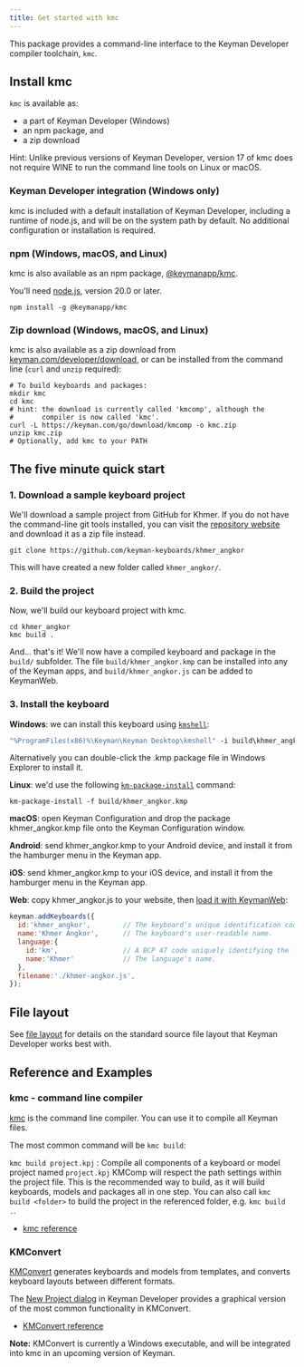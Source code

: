 ```yaml
---
title: Get started with kmc
---
```


This package provides a command-line interface to the Keyman Developer compiler
toolchain, `kmc`.

## Install kmc

`kmc` is available as:
* a part of Keyman Developer (Windows)
* an npm package, and
* a zip download

Hint: Unlike previous versions of Keyman Developer, version 17 of kmc does not
require WINE to run the command line tools on Linux or macOS.

### Keyman Developer integration (Windows only)

kmc is included with a default installation of Keyman Developer, including a
runtime of node.js, and will be on the system path by default. No additional
configuration or installation is required.

### npm (Windows, macOS, and Linux)

kmc is also available as an npm package,
[@keymanapp/kmc](https://npmjs.com/package/@keymanapp/kmc).

You'll need [node.js](https://nodejs.org/), version 20.0 or later.

```shell
npm install -g @keymanapp/kmc
```

### Zip download (Windows, macOS, and Linux)

kmc is also available as a zip download from
[keyman.com/developer/download](https://keyman.com/developer/download),
or can be installed from the command line (`curl` and `unzip` required):

```shell
# To build keyboards and packages:
mkdir kmc
cd kmc
# hint: the download is currently called 'kmcomp', although the
#       compiler is now called 'kmc'.
curl -L https://keyman.com/go/download/kmcomp -o kmc.zip
unzip kmc.zip
# Optionally, add kmc to your PATH
```

## The five minute quick start

### 1. Download a sample keyboard project

<!-- TODO: THIS SECTION NEEDS REWRITE ONCE `kmc generate` lands in 18.0. -->

We'll download a sample project from GitHub for Khmer. If you do not have the
command-line git tools installed, you can visit the [repository
website](https://github.com/keyman-keyboards/khmer_angkor) and download it as a
zip file instead.

```shell
git clone https://github.com/keyman-keyboards/khmer_angkor
```

This will have created a new folder called `khmer_angkor/`.

### 2. Build the project

Now, we'll build our keyboard project with kmc.

```shell
cd khmer_angkor
kmc build .
```

And... that's it! We'll now have a compiled keyboard and package in the `build/`
subfolder. The file `build/khmer_angkor.kmp` can be installed into any of the
Keyman apps, and `build/khmer_angkor.js` can be added to KeymanWeb.

### 3. Install the keyboard

**Windows**: we can install this keyboard using [`kmshell`][windows-install-keyboard]:

```cmd
"%ProgramFiles(x86)%\Keyman\Keyman Desktop\kmshell" -i build\khmer_angkor.kmp -s
```

Alternatively you can double-click the .kmp package file in Windows Explorer to
install it.

**Linux**: we'd use the following
[`km-package-install`][linux-install-keyboard]
command:

```shell
km-package-install -f build/khmer_angkor.kmp
```

**macOS**: open Keyman Configuration and drop the package khmer_angkor.kmp file
onto the Keyman Configuration window.

**Android**: send khmer_angkor.kmp to your Android device, and install it from the
hamburger menu in the Keyman app.

**iOS**: send khmer_angkor.kmp to your iOS device, and install it from the
hamburger menu in the Keyman app.

**Web**: copy khmer_angkor.js to your website, then [load it with KeymanWeb][load-keymanweb-keyboard]:

```js
keyman.addKeyboards({
  id:'khmer_angkor',        // The keyboard's unique identification code.
  name:'Khmer Angkor',      // The keyboard's user-readable name.
  language:{
    id:'km',                // A BCP 47 code uniquely identifying the language.
    name:'Khmer'            // The language's name.
  },
  filename:'./khmer-angkor.js',
});
```

## File layout

See [file layout][file-layout] for details on the standard source file layout
that Keyman Developer works best with.

## Reference and Examples

### kmc - command line compiler

[kmc][kmc] is the command line compiler. You can use it to compile
all Keyman files.

The most common command will be `kmc build`:

`kmc build project.kpj`
: Compile all components of a keyboard or model project named `project.kpj`
KMComp will respect the path settings within the project file. This is the
recommended way to build, as it will build keyboards, models and packages all in
one step. You can also call `kmc build <folder>` to build the project in the
referenced folder, e.g. `kmc build .`.

* [kmc reference][kmc]

### KMConvert

[KMConvert](../../../context/kmconvert) generates keyboards and models from templates,
and converts keyboard layouts between different formats.

The [New Project dialog](../../../context/new-project) in Keyman Developer provides a
graphical version of the most common functionality in KMConvert.

* [KMConvert reference](../../../context/kmconvert)

**Note:** KMConvert is currently a Windows executable, and will be integrated
into kmc in an upcoming version of Keyman.

[kmc]: ./reference
[file-layout]: ../../file-layout
[load-keymanweb-keyboard]: /developer/engine/web/current-version/guide/adding-keyboards
[linux-install-keyboard]: /products/linux/current-version/reference/km-package-install
[windows-install-keyboard]: /knowledge-base/98
